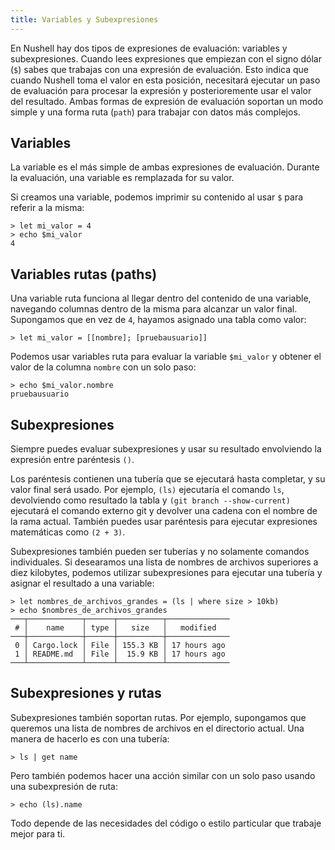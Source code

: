 ```yaml
---
title: Variables y Subexpresiones
---
```


En Nushell hay dos tipos de expresiones de evaluación: variables y subexpresiones. Cuando lees expresiones que empiezan con el signo dólar (`$`) sabes que trabajas con una expresión de evaluación. Esto indica que cuando Nushell toma el valor en esta posición, necesitará ejecutar un paso de evaluación para procesar la expresión y posterioremente usar el valor del resultado. Ambas formas de expresión de evaluación soportan un modo simple y una forma ruta (`path`) para trabajar con datos más complejos.

## Variables

La variable es el más simple de ambas expresiones de evaluación. Durante la evaluación, una variable es remplazada for su valor.

Si creamos una variable, podemos imprimir su contenido al usar `$` para referir a la misma:

```
> let mi_valor = 4
> echo $mi_valor
4
```

## Variables rutas (paths)

Una variable ruta funciona al llegar dentro del contenido de una variable, navegando columnas dentro de la misma para alcanzar un valor final. Supongamos que en vez de `4`, hayamos asignado una tabla como valor:

```
> let mi_valor = [[nombre]; [pruebausuario]]
```

Podemos usar variables ruta para evaluar la variable `$mi_valor` y obtener el valor de la columna `nombre` con un solo paso:

```
> echo $mi_valor.nombre
pruebausuario
```

## Subexpresiones

Siempre puedes evaluar subexpresiones y usar su resultado envolviendo la expresión entre paréntesis `()`.

Los paréntesis contienen una tubería que se ejecutará hasta completar, y su valor final será usado. Por ejemplo, `(ls)` ejecutaría el comando `ls`, devolviendo como resultado la tabla y `(git branch --show-current)` ejecutará el comando externo git y devolver una cadena con el nombre de la rama actual. También puedes usar paréntesis para ejecutar expresiones matemáticas como `(2 + 3)`.

Subexpresiones también pueden ser tuberías y no solamente comandos individuales. Si desearamos una lista de nombres de archivos superiores a diez kilobytes, podemos utilizar subexpresiones para ejecutar una tubería y asignar el resultado a una variable:

```
> let nombres_de_archivos_grandes = (ls | where size > 10kb)
> echo $nombres_de_archivos_grandes
───┬────────────┬──────┬──────────┬──────────────
 # │    name    │ type │   size   │   modified
───┼────────────┼──────┼──────────┼──────────────
 0 │ Cargo.lock │ File │ 155.3 KB │ 17 hours ago
 1 │ README.md  │ File │  15.9 KB │ 17 hours ago
───┴────────────┴──────┴──────────┴──────────────
```

## Subexpresiones y rutas

Subexpresiones también soportan rutas. Por ejemplo, supongamos que queremos una lista de nombres de archivos en el directorio actual. Una manera de hacerlo es con una tubería:

```
> ls | get name
```

Pero también podemos hacer una acción similar con un solo paso usando una subexpresión de ruta:

```
> echo (ls).name
```

Todo depende de las necesidades del código o estilo particular que trabaje mejor para ti.
